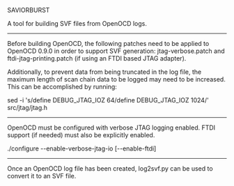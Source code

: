 SAVIORBURST

A tool for building SVF files from OpenOCD logs.

----------

Before building OpenOCD, the following patches need to be applied to OpenOCD 0.9.0 
in order to support SVF generation: jtag-verbose.patch and ftdi-jtag-printing.patch 
(if using an FTDI based JTAG adapter).

Additionally, to prevent data from being truncated in the log file, the maximum 
length of scan chain data to be logged may need to be increased. This can be 
accomplished by running:

sed -i 's/define DEBUG_JTAG_IOZ 64/define DEBUG_JTAG_IOZ 1024/' src/jtag/jtag.h

----------

OpenOCD must be configured with verbose JTAG logging enabled. FTDI support (if 
needed) must also be explicitly enabled.

./configure --enable-verbose-jtag-io [--enable-ftdi]

----------

Once an OpenOCD log file has been created, log2svf.py can be used to convert it to
an SVF file.
